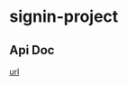 # signin-project

## Api Doc
[url](http://192.168.0.175:10002/swagger-ui/index.html?configUrl=/v3/api-docs/swagger-config)
